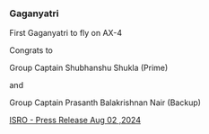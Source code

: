 ### Gaganyatri

First Gaganyatri to fly on AX-4

Congrats to 

Group Captain Shubhanshu Shukla (Prime) 

and 

Group Captain Prasanth Balakrishnan Nair (Backup)


[ISRO - Press Release Aug 02 ,2024](https://www.isro.gov.in/ISRO%20Press%20Release-SFA%20Signing.html)
